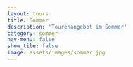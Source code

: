 ```yaml
---
layout: tours
title: Sommer
description: 'Tourenangebot im Sommer'
category: sommer
nav-menu: false
show_tile: false
image: assets/images/sommer.jpg
---
```

